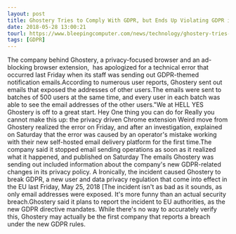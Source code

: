 ```yaml
---
layout: post
title: Ghostery Tries to Comply With GDPR, but Ends Up Violating GDPR in the Process
date: 2018-05-28 13:00:21
tourl: https://www.bleepingcomputer.com/news/technology/ghostery-tries-to-comply-with-gdpr-but-ends-up-violating-gdpr-in-the-process/
tags: [GDPR]
---
```

The company behind Ghostery, a privacy-focused browser and an ad-blocking browser extension,  has apologized for a technical error that occurred last Friday when its staff was sending out GDPR-themed notification emails.According to numerous user reports, Ghostery sent out emails that exposed the addresses of other users.The emails were sent to batches of 500 users at the same time, and every user in each batch was able to see the email addresses of the other users."We at HELL YES Ghostery is off to a great start. Hey One thing you can do for Really you cannot make this up: the privacy driven Chrome extension Weird move from Ghostery realized the error on Friday, and after an investigation, explained on Saturday that the error was caused by an operator's mistake working with their new self-hosted email delivery platform for the first time.The company said it stopped email sending operations as soon as it realized what it happened, and published on Saturday The emails Ghostery was sending out included information about the company's new GDPR-related changes in its privacy policy. A Ironically, the incident caused Ghostery to break GDPR, a new user and data privacy regulation that come into effect in the EU last Friday, May 25, 2018 [The incident isn't as bad as it sounds, as only email addresses were exposed. It's more funny than an actual security breach.Ghostery said it plans to report the incident to EU authorities, as the new GDPR directive mandates. While there's no way to accurately verify this, Ghostery may actually be the first company that reports a breach under the new GDPR rules.